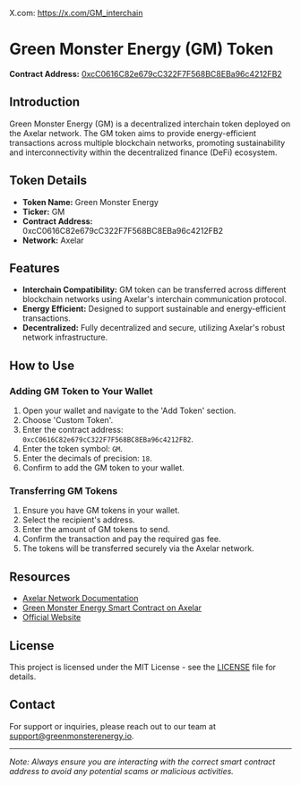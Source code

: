 X.com: https://x.com/GM_interchain


# Green Monster Energy (GM) Token

**Contract Address:** [0xcC0616C82e679cC322F7F568BC8EBa96c4212FB2](https://interchain.axelar.dev/fantom/0xcC0616C82e679cC322F7F568BC8EBa96c4212FB2)

## Introduction

Green Monster Energy (GM) is a decentralized interchain token deployed on the Axelar network. The GM token aims to provide energy-efficient transactions across multiple blockchain networks, promoting sustainability and interconnectivity within the decentralized finance (DeFi) ecosystem.

## Token Details

- **Token Name:** Green Monster Energy
- **Ticker:** GM
- **Contract Address:** 0xcC0616C82e679cC322F7F568BC8EBa96c4212FB2
- **Network:** Axelar

## Features

- **Interchain Compatibility:** GM token can be transferred across different blockchain networks using Axelar's interchain communication protocol.
- **Energy Efficient:** Designed to support sustainable and energy-efficient transactions.
- **Decentralized:** Fully decentralized and secure, utilizing Axelar's robust network infrastructure.

## How to Use

### Adding GM Token to Your Wallet

1. Open your wallet and navigate to the 'Add Token' section.
2. Choose 'Custom Token'.
3. Enter the contract address: `0xcC0616C82e679cC322F7F568BC8EBa96c4212FB2`.
4. Enter the token symbol: `GM`.
5. Enter the decimals of precision: `18`.
6. Confirm to add the GM token to your wallet.

### Transferring GM Tokens

1. Ensure you have GM tokens in your wallet.
2. Select the recipient's address.
3. Enter the amount of GM tokens to send.
4. Confirm the transaction and pay the required gas fee.
5. The tokens will be transferred securely via the Axelar network.

## Resources

- [Axelar Network Documentation](https://docs.axelar.dev/)
- [Green Monster Energy Smart Contract on Axelar](https://interchain.axelar.dev/fantom/0xcC0616C82e679cC322F7F568BC8EBa96c4212FB2)
- [Official Website](https://www.greenmonsterenergy.io)

## License

This project is licensed under the MIT License - see the [LICENSE](LICENSE) file for details.

## Contact

For support or inquiries, please reach out to our team at support@greenmonsterenergy.io.

---

*Note: Always ensure you are interacting with the correct smart contract address to avoid any potential scams or malicious activities.*
